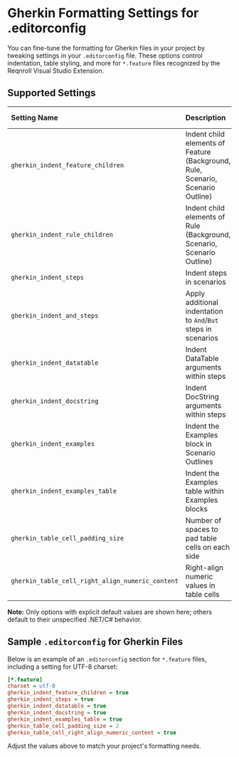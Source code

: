 # Gherkin Formatting Settings for .editorconfig

You can fine-tune the formatting for Gherkin files in your project by tweaking settings in your `.editorconfig` file. These options control indentation, table styling, and more for `*.feature` files recognized by the Reqnroll Visual Studio Extension.

## Supported Settings

| Setting Name | Description | Value Type | Default |
| :-- | :-- | :-- | :-- |
| `gherkin_indent_feature_children` | Indent child elements of Feature (Background, Rule, Scenario, Scenario Outline) | `true`/`false` | `false` |
| `gherkin_indent_rule_children` | Indent child elements of Rule (Background, Scenario, Scenario Outline) | `true`/`false` | `false` |
| `gherkin_indent_steps` | Indent steps in scenarios | `true`/`false` | `true` |
| `gherkin_indent_and_steps` | Apply additional indentation to `And`/`But` steps in scenarios | `true`/`false` | `false` |
| `gherkin_indent_datatable` | Indent DataTable arguments within steps | `true`/`false` | `true` |
| `gherkin_indent_docstring` | Indent DocString arguments within steps | `true`/`false` | `true` |
| `gherkin_indent_examples` | Indent the Examples block in Scenario Outlines | `true`/`false` | `false` |
| `gherkin_indent_examples_table` | Indent the Examples table within Examples blocks | `true`/`false` | `true` |
| `gherkin_table_cell_padding_size` | Number of spaces to pad table cells on each side | integer | `1` |
| `gherkin_table_cell_right_align_numeric_content` | Right-align numeric values in table cells | `true`/`false` | `true` |

**Note:** Only options with explicit default values are shown here; others default to their unspecified .NET/C# behavior.

## Sample `.editorconfig` for Gherkin Files

Below is an example of an `.editorconfig` section for `*.feature` files, including a setting for UTF-8 charset:

```ini
[*.feature]
charset = utf-8
gherkin_indent_feature_children = true
gherkin_indent_steps = true
gherkin_indent_datatable = true
gherkin_indent_docstring = true
gherkin_indent_examples_table = true
gherkin_table_cell_padding_size = 2
gherkin_table_cell_right_align_numeric_content = true
```

Adjust the values above to match your project's formatting needs.



